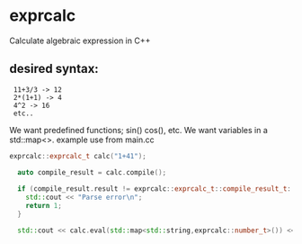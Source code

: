 # exprcalc
Calculate algebraic expression in C++

## desired syntax:
```
 11+3/3 -> 12
 2*(1+1) -> 4
 4^2 -> 16
 etc..
```
We want predefined functions; sin() cos(), etc.
We want variables in a std::map<>.
example use from main.cc
```cpp
exprcalc::exprcalc_t calc("1+41");

  auto compile_result = calc.compile();
  
  if (compile_result.result != exprcalc::exprcalc_t::compile_result_t::ok) {
    std::cout << "Parse error\n";
    return 1;
  }

  std::cout << calc.eval(std::map<std::string,exprcalc::number_t>()) << std::endl;
```
